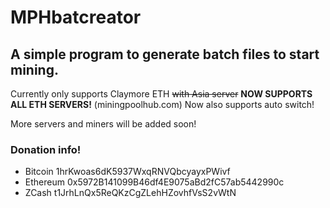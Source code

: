 # MPHbatcreator

## A simple program to generate batch files to start mining.
Currently only supports Claymore ETH ~~with Asia server~~ __NOW SUPPORTS ALL ETH SERVERS!__ (miningpoolhub.com)
Now also supports auto switch!

More servers and miners will be added soon!

### Donation info!
- Bitcoin 1hrKwoas6dK5937WxqRNVQbcyayxPWivf
- Ethereum 0x5972B141099B46df4E9075aBd2fC57ab5442990c
- ZCash t1JrhLnQx5ReQKzCgZLehHZovhfVsS2vWtN
